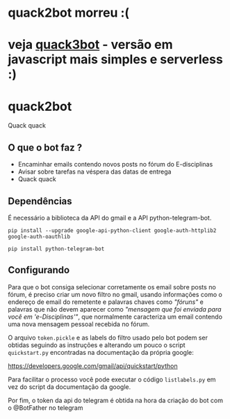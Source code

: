 # quack2bot morreu :(
# veja [quack3bot](https://github.com/wilwxk/quack3bot) - versão em javascript mais simples e serverless :)

# quack2bot
Quack quack

## O que o bot faz ?

- Encaminhar emails contendo novos posts no fórum do E-disciplinas 
- Avisar sobre tarefas na véspera das datas de entrega
- Quack quack

## Dependências

É necessário a biblioteca da API do gmail e a API python-telegram-bot.

```
pip install --upgrade google-api-python-client google-auth-httplib2 google-auth-oauthlib
```
```
pip install python-telegram-bot
```

## Configurando

Para que o bot consiga selecionar corretamente os email sobre posts no fórum, é preciso criar um novo filtro no gmail, usando informações como o endereço de email do remetente e palavras chaves como _"fóruns"_ e palavras que não devem aparecer como _"mensagem que foi enviada para você em 'e-Disciplinas'"_, que normalmente caracteriza um email contendo uma nova mensagem pessoal recebida no fórum.

O arquivo `token.pickle` e as labels do filtro usado pelo bot podem ser obtidas seguindo as instruções e alterando um pouco o script `quickstart.py` encontradas na documentação da própria google:

https://developers.google.com/gmail/api/quickstart/python

Para facilitar o processo você pode executar o código `listlabels.py` em vez do script da documentação da google.

Por fim, o token da api do telegram é obtida na hora da criação do bot com o @BotFather no telegram
